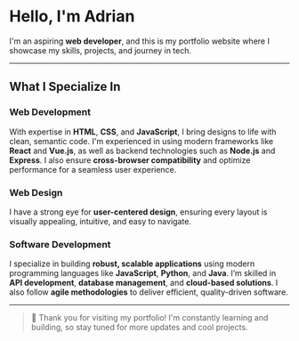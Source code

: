 # Hello, I'm Adrian

I'm an aspiring **web developer**, and this is my portfolio website where I showcase my skills, projects, and journey in tech.

---

##  What I Specialize In

###  Web Development  
With expertise in **HTML**, **CSS**, and **JavaScript**, I bring designs to life with clean, semantic code. I'm experienced in using modern frameworks like **React** and **Vue.js**, as well as backend technologies such as **Node.js** and **Express**. I also ensure **cross-browser compatibility** and optimize performance for a seamless user experience.

###  Web Design  
I have a strong eye for **user-centered design**, ensuring every layout is visually appealing, intuitive, and easy to navigate.

###  Software Development  
I specialize in building **robust, scalable applications** using modern programming languages like **JavaScript**, **Python**, and **Java**. I’m skilled in **API development**, **database management**, and **cloud-based solutions**. I also follow **agile methodologies** to deliver efficient, quality-driven software.

---



> 🚀 Thank you for visiting my portfolio! I'm constantly learning and building, so stay tuned for more updates and cool projects.
